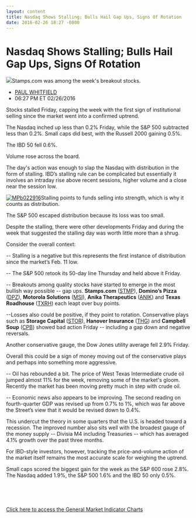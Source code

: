 ```yaml
---
layout: content
title: Nasdaq Shows Stalling; Bulls Hail Gap Ups, Signs Of Rotation
date: 2016-02-26 18:27 -0800
---
```



Nasdaq Shows Stalling; Bulls Hail Gap Ups, Signs Of Rotation
=============================================================


![](https://www.investors.com/wp-content/uploads/2016/02/BIGPIC-022916-iStock.jpg)Stamps.com was among the week's breakout stocks. 



* [PAUL WHITFIELD](https://www.investors.com/author/whitfieldp/ "Posts by PAUL WHITFIELD")
* 06:27 PM ET 02/26/2016




Stocks stalled Friday, capping the week with the first sign of institutional selling since the market went into a confirmed uptrend.


The Nasdaq inched up less than 0.2% Friday, while the S&P 500 subtracted less than 0.2%. Small caps did best, with the Russell 2000 gaining 0.5%.


The IBD 50 fell 0.6%.


Volume rose across the board.


The day's action was enough to slap the Nasdaq with distribution in the form of stalling. IBD’s stalling rule can be complicated but essentially it involves an intraday rise above recent sessions, higher volume and a close near the session low.


[![MPb022916](https://www.investors.com/wp-content/uploads/2016/02/MPb022916.jpg)](https://www.investors.com/wp-content/uploads/2016/02/MPb022916.jpg)Stalling points to funds selling into strength, which is why it counts as distribution.


The S&P 500 escaped distribution because its loss was too small.


Despite the stalling, there were other developments Friday and during the week that suggested the stalling day was worth little more than a shrug.


Consider the overall context:


-- Stalling is a negative but this represents the first instance of distribution since the market’s Feb. 11 low.


-- The S&P 500 retook its 50-day line Thursday and held above it Friday.


-- Breakouts among quality stocks have started to emerge in the most bullish way possible -- gap ups. **Stamps.com** ([STMP](https://research.investors.com/quote.aspx?symbol=STMP)), **Domino’s Pizza** ([DPZ](https://research.investors.com/quote.aspx?symbol=DPZ)), **Motorola Solutions** ([MSI](https://research.investors.com/quote.aspx?symbol=MSI)), **Anika Therapeutics** ([ANIK](https://research.investors.com/quote.aspx?symbol=ANIK)) and **Texas Roadhouse** ([TXRH](https://research.investors.com/quote.aspx?symbol=TXRH)) each leapt over buy points.


--Losses also could be positive, if they point to rotation. Conservative plays such as **Storage Capital** ([STOR](https://research.investors.com/quote.aspx?symbol=STOR)), **Hanover Insurance** ([THG](https://research.investors.com/quote.aspx?symbol=THG)) and **Campbell Soup** ([CPB](https://research.investors.com/quote.aspx?symbol=CPB)) showed bad action Friday -- including a gap down and negative reversals.


Another conservative gauge, the Dow Jones utility average fell 2.9% Friday.


Overall this could be a sign of money moving out of the conservative plays and perhaps into something more aggressive.


-- Oil has rebounded a bit. The price of West Texas Intermediate crude oil jumped almost 11% for the week, removing some of the market's gloom. Recently the market has been moving pretty much in step with crude oil.


-- Economic news also appears to be improving. The second reading on fourth-quarter GDP was revised up from 0.7% to 1%, which was far above the Street’s view that it would be revised down to 0.4%.


This undercut the theory in some quarters that the U.S. is headed toward a recession. The improved number also sits well with the broadest gauge of the money supply -- Divisia M4 including Treasuries -- which has averaged 4.1% growth over the past three months.


For IBD-style investors, however, tracking the price-and-volume action of the market itself remains the most accurate scale for weighing the uptrend.


Small caps scored the biggest gain for the week as the S&P 600 rose 2.8%. The Nasdaq added 1.9%, the S&P 500 1.6% and the IBD 50 only 0.5%.


 


 


[Click here to access the General Market Indicator Charts](https://www.investors.com/wp-content/uploads/2016/02/GMI_022916.pdf)





